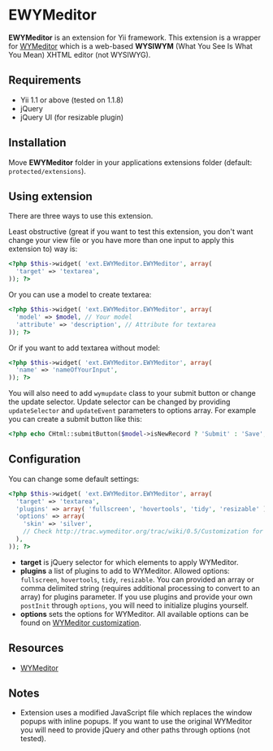 EWYMeditor
==========

**EWYMeditor** is an extension for Yii framework. This extension is a wrapper for [WYMeditor](http://www.wymeditor.org/ "WYMeditor") which is a web-based **WYSIWYM** (What You See Is What You Mean) XHTML editor (not WYSIWYG).

Requirements
------------

* Yii 1.1 or above (tested on 1.1.8)
* jQuery
* jQuery UI (for resizable plugin)

Installation
------------

Move **EWYMeditor** folder in your applications extensions folder (default: `protected/extensions`).

Using extension
---------------

There are three ways to use this extension.

Least obstructive (great if you want to test this extension, you don't want change your view file or you have more than one input to apply this extension to) way is:

```php
<?php $this->widget( 'ext.EWYMeditor.EWYMeditor', array(
  'target' => 'textarea',
)); ?>
```

Or you can use a model to create textarea:

```php
<?php $this->widget( 'ext.EWYMeditor.EWYMeditor', array(
  'model' => $model, // Your model
  'attribute' => 'description', // Attribute for textarea
)); ?>
```

Or if you want to add textarea without model:

```php
<?php $this->widget( 'ext.EWYMeditor.EWYMeditor', array(
  'name' => 'nameOfYourInput',
)); ?>
```

You will also need to add `wymupdate` class to your submit button or change the update selector. Update selector can be changed by providing `updateSelector` and `updateEvent` parameters to options array. For example you can create a submit button like this:

```php
<?php echo CHtml::submitButton($model->isNewRecord ? 'Submit' : 'Save', array('class' => 'wymupdate')); ?>
```

Configuration
-------------

You can change some default settings:

```php
<?php $this->widget( 'ext.EWYMeditor.EWYMeditor', array(
  'target' => 'textarea',
  'plugins' => array( 'fullscreen', 'hovertools', 'tidy', 'resizable' ),
  'options' => array(
    'skin' => 'silver',
    // Check http://trac.wymeditor.org/trac/wiki/0.5/Customization for available options
  ),
)); ?>
```

* **target** is jQuery selector for which elements to apply WYMeditor.
* **plugins** a list of plugins to add to WYMeditor. Allowed options: `fullscreen`, `hovertools`, `tidy`, `resizable`. You can provided an array or comma delimited string (requires additional processing to convert to an array) for plugins parameter. If you use plugins and provide your own `postInit` through `options`, you will need to initialize plugins yourself.
* **options** sets the options for WYMeditor. All available options can be found on [WYMeditor customization](http://trac.wymeditor.org/trac/wiki/0.5/Customization "WYMeditor customization").

Resources
---------

* [WYMeditor](http://www.wymeditor.org/ "WYMeditor")

Notes
-----

* Extension uses a modified JavaScript file which replaces the window popups with inline popups. If you want to use the original WYMeditor you will need to provide jQuery and other paths through options (not tested).